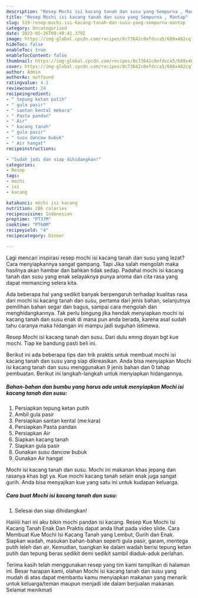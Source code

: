 ```yaml
---
description: "Resep Mochi isi kacang tanah dan susu yang Sempurna , Mantap"
title: "Resep Mochi isi kacang tanah dan susu yang Sempurna , Mantap"
slug: 519-resep-mochi-isi-kacang-tanah-dan-susu-yang-sempurna-mantap
category: Uncategorized
date: 2022-05-26T00:49:41.379Z
image: https://img-global.cpcdn.com/recipes/8c73642c0efdcca5/680x482cq70/mochi-isi-kacang-tanah-dan-susu-foto-resep-utama.jpg
hideToc: false
enableToc: true
enableTocContent: false
thumbnail: https://img-global.cpcdn.com/recipes/8c73642c0efdcca5/680x482cq70/mochi-isi-kacang-tanah-dan-susu-foto-resep-utama.jpg
cover: https://img-global.cpcdn.com/recipes/8c73642c0efdcca5/680x482cq70/mochi-isi-kacang-tanah-dan-susu-foto-resep-utama.jpg
author: Admin
authorAv: notfound
ratingvalue: 4.1
reviewcount: 24
recipeingredient:
- " tepung ketan putih"
- " gula pasir"
- " santan kental mekara"
- " Pasta pandan"
- " Air"
- " kacang tanah"
- " gula pasir"
- " susu dancow bubuk"
- " Air hangat"
recipeinstructions:

- "Sudah jadi dan siap dihidangkan!"
categories:
- Resep
tags:
- mochi
- isi
- kacang

katakunci: mochi isi kacang 
nutrition: 286 calories
recipecuisine: Indonesian
preptime: "PT37M"
cooktime: "PT60M"
recipeyield: "4"
recipecategory: Dinner

---
```



Lagi mencari inspirasi resep mochi isi kacang tanah dan susu yang lezat? Cara menyiapkannya sangat gampang. Tapi Jika salah mengolah maka hasilnya akan hambar dan bahkan tidak sedap. Padahal mochi isi kacang tanah dan susu yang enak selayaknya punya aroma dan cita rasa yang dapat memancing selera kita.


Ada beberapa hal yang sedikit banyak berpengaruh terhadap kualitas rasa dari mochi isi kacang tanah dan susu, pertama dari jenis bahan, selanjutnya pemilihan bahan segar dan bagus, sampai cara mengolah dan menghidangkannya. Tak perlu bingung jika hendak menyiapkan mochi isi kacang tanah dan susu enak di mana pun anda berada, karena asal sudah tahu caranya maka hidangan ini mampu jadi suguhan istimewa.

Resep Mochi isi kacang tanah dan susu. Dari dulu emng doyan bgt kue mochi. Tiap ke bandung pasti beli ini.


Berikut ini ada beberapa tips dan trik praktis untuk membuat mochi isi kacang tanah dan susu yang siap dikreasikan. Anda bisa menyiapkan Mochi isi kacang tanah dan susu menggunakan 9 jenis bahan dan 0 tahap pembuatan. Berikut ini langkah-langkah untuk menyiapkan hidangannya.

<!--inarticleads1-->

##### Bahan-bahan dan bumbu yang harus ada untuk menyiapkan Mochi isi kacang tanah dan susu:

1. Persiapkan  tepung ketan putih
1. Ambil  gula pasir
1. Persiapkan  santan kental (me:kara)
1. Persiapkan  Pasta pandan
1. Persiapkan  Air
1. Siapkan  kacang tanah
1. Siapkan  gula pasir
1. Gunakan  susu dancow bubuk
1. Gunakan  Air hangat


Mochi isi kacang tanah dan susu. Mochi ini makanan khas jepang dan rasanya khas bgt ya. Kue mochi kacang tanah selain enak juga sangat gurih. Anda bisa menyajikan kue yang satu ini untuk kudapan keluarga. 

<!--inarticleads2-->

##### Cara buat Mochi isi kacang tanah dan susu:


1. Selesai dan siap dihidangkan!

Haiiiiii hari ini aku bikin mochi pandan isi kacang. Resep Kue Mochi Isi Kacang Tanah Enak Dan Praktis dapat anda lihat pada video slide. Cara Membuat Kue Mochi Isi Kacang Tanah yang Lembut, Gurih dan Enak. Siapkan wadah, masukan bahan-bahan seperti gula pasir, garam, mentega putih leleh dan air. Kemudian, tuangkan ke dalam wadah berisi tepung ketan putih dan tepung beras sedikit demi sedikit sambil diaduk-aduk perlahan. 

Terima kasih telah menggunakan resep yang tim kami tampilkan di halaman ini. Besar harapan kami, olahan Mochi isi kacang tanah dan susu yang mudah di atas dapat membantu kamu menyiapkan makanan yang menarik untuk keluarga/teman maupun menjadi ide dalam berjualan makanan. Selamat menikmati

